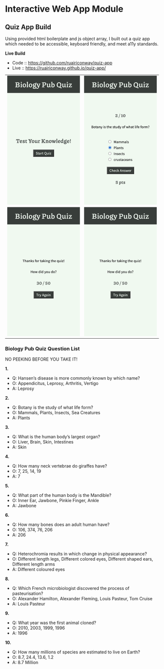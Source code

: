 # Interactive Web App Module


## Quiz App Build
Using provided html boilerplate and js object array, I built out a quiz app which needed to be accessible, keyboard friendly, and meet a11y standards.

**Live Build**
- Code :: https://github.com/ruairiconway/quiz-app
- Live :: https://ruairiconway.github.io/quiz-app/

|   |   |
| --- | --- |
| ![Image](./assets/start.png) | ![Image](./assets/question.png) |
| ![Image](./assets/result.png) | ![Image](./assets/result.png) |

### Biology Pub Quiz Question List
NO PEEKING BEFORE YOU TAKE IT!

**1.**
- Q: Hansen’s disease is more commonly known by which name?
- O: Appendicitus, Leprosy, Arthritis, Vertigo
- A: Leprosy

**2.**
- Q: Botany is the study of what life form?
- O: Mammals, Plants, Insects, Sea Creatures 
- A: Plants

**3.**
- Q: What is the human body’s largest organ?
- O: Liver, Brain, Skin, Intestines
- A: Skin

**4.**
- Q: How many neck vertebrae do giraffes have?
- O: 7, 25, 14, 19
- A: 7

**5.**
- Q: What part of the human body is the Mandible?
- O: Inner Ear, Jawbone, Pinkie Finger, Ankle
- A: Jawbone

**6.**
- Q: How many bones does an adult human have?
- O: 106, 374, 76, 206
- A: 206

**7.**
- Q: Heterochromia results in which change in physical appearance?
- O: Different length legs, Different colored eyes, Different shaped ears, Different length arms
- A: Different coloured eyes

**8.**
- Q: Which French microbiologist discovered the process of pasteurisation?
- O: Alexander Hamilton, Alexander Fleming, Louis Pasteur, Tom Cruise
- A: Louis Pasteur

**9.**
- Q: What year was the first animal cloned?
- O: 2010, 2003, 1999, 1996
- A: 1996

**10.**
- Q: How many millions of species are estimated to live on Earth?
- O: 8.7, 24.4, 13.6, 1.2
- A: 8.7 Million
